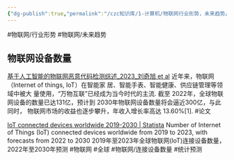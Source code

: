```yaml
---
{"dg-publish":true,"permalink":"/czc知识库/1-计算机/物联网行业形势，未来趋势/","dgPassFrontmatter":true,"created":"2024-06-18T17:45:21.001+08:00","updated":"2024-12-08T12:27:33.576+08:00"}
---
```



#物联网/行业形势 #物联网/未来趋势
## 物联网设备数量
[基于人工智能的物联网恶意代码检测综述_2023_刘奇旭 et al](../../../Zotero/storage/基于人工智能的物联网恶意代码检测综述_2023_刘奇旭%20et%20al.pdf)
近年来，物联网（Internet of things, IoT）在智能家 居、智能手表、智能健康、供应链管理等领域中被大 量使用，“万物互联”已经成为当今时代的主流. 截至 2022年，全球物联网设备的数量已达131亿，预计到 2030年物联网设备数量将会逼近300亿，与此同时， 物联网市场的收益也逐步攀升，年收入增长率高达 13.60%[1].
#论文

[IoT connected devices worldwide 2019-2030 | Statista](https://www.statista.com/statistics/1183457/iot-connected-devices-worldwide/)
Number of Internet of Things (IoT) connected devices worldwide from 2019 to 2023, with forecasts from 2022 to 2030
2019年至2023年全球物联网(loT)连接设备数量，2022年至2030年预测
#物联网 #全球 #物联网/连接设备数量 #统计预测


